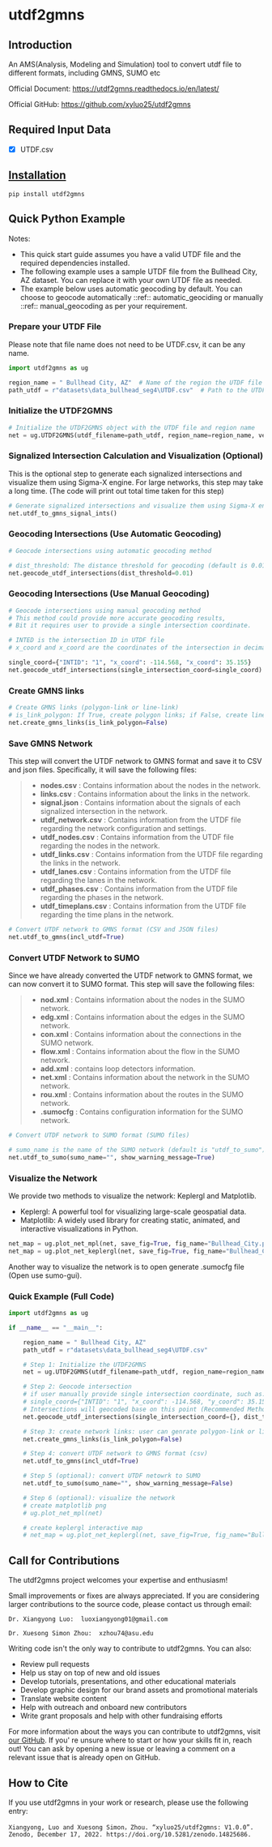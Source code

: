 # utdf2gmns

## Introduction

An AMS(Analysis, Modeling and Simulation) tool to convert utdf file to different formats, including GMNS, SUMO etc

Official Document: https://utdf2gmns.readthedocs.io/en/latest/

Official GitHub: https://github.com/xyluo25/utdf2gmns

## Required Input Data

* [X] UTDF.csv

## [Installation](https://utdf2gmns.readthedocs.io/en/latest/)

`pip install utdf2gmns`

## Quick Python Example

Notes:

* This quick start guide assumes you have a valid UTDF file and the required dependencies installed.
* The following example uses a sample UTDF file from the Bullhead City, AZ dataset. You can replace it with your own UTDF file as needed.
* The example below uses automatic geocoding by default. You can choose to geocode automatically ::ref:: automatic_geociding or manually ::ref:: manual_geocoding as per your requirement.

### Prepare your UTDF File

Please note that file name does not need to be UTDF.csv, it can be any name.

```python
import utdf2gmns as ug

region_name = " Bullhead City, AZ"  # Name of the region the UTDF file represents
path_utdf = r"datasets\data_bullhead_seg4\UTDF.csv"  # Path to the UTDF file
```

### Initialize the UTDF2GMNS

```python
# Initialize the UTDF2GMNS object with the UTDF file and region name
net = ug.UTDF2GMNS(utdf_filename=path_utdf, region_name=region_name, verbose=False)
```

### Signalized Intersection Calculation and Visualization (Optional)

This is the optional step to generate each signalized intersections and visualize them using Sigma-X engine. For large networks, this step may take a long time. (The code will print out total time taken for this step)

```python
# Generate signalized intersections and visualize them using Sigma-X engine
net.utdf_to_gmns_signal_ints()
```

### Geocoding Intersections (Use Automatic Geocoding)

```python
# Geocode intersections using automatic geocoding method

# dist_threshold: The distance threshold for geocoding (default is 0.01 km), unit is km
net.geocode_utdf_intersections(dist_threshold=0.01)
```

### Geocoding Intersections (Use Manual Geocoding)

```python
# Geocode intersections using manual geocoding method
# This method could provide more accurate geocoding results,
# Bit it requires user to provide a single intersection coordinate.

# INTED is the intersection ID in UTDF file
# x_coord and x_coord are the coordinates of the intersection in decimal degrees (Latitude and Longitude)

single_coord={"INTID": "1", "x_coord": -114.568, "x_coord": 35.155}
net.geocode_utdf_intersections(single_intersection_coord=single_coord)
```

### Create GMNS links

```python
# Create GMNS links (polygon-link or line-link)
# is_link_polygon: If True, create polygon links; if False, create line links (default is False)
net.create_gmns_links(is_link_polygon=False)
```

### Save GMNS Network

This step will convert the UTDF network to GMNS format and save it to CSV and json files. Specifically, it will save the following files:

> * **nodes.csv** : Contains information about the nodes in the network.
> * **links.csv** : Contains information about the links in the network.
> * **signal.json** : Contains information about the signals of each signalized intersection in the network.
> * **utdf_network.csv** : Contains information from the UTDF file regarding the network configuration and settings.
> * **utdf_nodes.csv** : Contains information from the UTDF file regarding the nodes in the network.
> * **utdf_links.csv** : Contains information from the UTDF file regarding the links in the network.
> * **utdf_lanes.csv** : Contains information from the UTDF file regarding the lanes in the network.
> * **utdf_phases.csv** : Contains information from the UTDF file regarding the phases in the network.
> * **utdf_timeplans.csv** : Contains information from the UTDF file regarding the time plans in the network.

```python
# Convert UTDF network to GMNS format (CSV and JSON files)
net.utdf_to_gmns(incl_utdf=True)
```

### Convert UTDF Network to SUMO

Since we have already converted the UTDF network to GMNS format, we can now convert it to SUMO format. This step will save the following files:

> * **nod.xml** : Contains information about the nodes in the SUMO network.
> * **edg.xml** : Contains information about the edges in the SUMO network.
> * **con.xml** : Contains information about the connections in the SUMO network.
> * **flow.xml** : Contains information about the flow in the SUMO network.
> * **add.xml** : contains loop detectors information.
> * **net.xml** : Contains information about the network in the SUMO network.
> * **rou.xml** : Contains information about the routes in the SUMO network.
> * **.sumocfg** : Contains configuration information for the SUMO network.

```python
# Convert UTDF network to SUMO format (SUMO files)

# sumo_name is the name of the SUMO network (default is "utdf_to_sumo")
net.utdf_to_sumo(sumo_name="", show_warning_message=True)
```

### Visualize the Network

We provide two methods to visualize the network: Keplergl and Matplotlib.

* Keplergl: A powerful tool for visualizing large-scale geospatial data.
* Matplotlib: A widely used library for creating static, animated, and interactive visualizations in Python.

```python
net_map = ug.plot_net_mpl(net, save_fig=True, fig_name="Bullhead_City.png")
net_map = ug.plot_net_keplergl(net, save_fig=True, fig_name="Bullhead_City.html")
```

Another way to visualize the network is to open generate .sumocfg file (Open use sumo-gui).

### Quick Example (Full Code)

```python
import utdf2gmns as ug

if __name__ == "__main__":

    region_name = " Bullhead City, AZ"
    path_utdf = r"datasets\data_bullhead_seg4\UTDF.csv"

    # Step 1: Initialize the UTDF2GMNS
    net = ug.UTDF2GMNS(utdf_filename=path_utdf, region_name=region_name)

    # Step 2: Geocode intersection
	# if user manually provide single intersection coordinate, such as:
	# single_coord={"INTID": "1", "x_coord": -114.568, "y_coord": 35.155}
	# Intersections will geocoded base on this point (Recommended Method)
    net.geocode_utdf_intersections(single_intersection_coord={}, dist_threshold=0.01)

    # Step 3: create network links: user can genrate polygon-link or line-link
    net.create_gmns_links(is_link_polygon=False)

    # Step 4: convert UTDF network to GMNS format (csv)
    net.utdf_to_gmns(incl_utdf=True)

    # Step 5 (optional): convert UTDF netowrk to SUMO
    net.utdf_to_sumo(sumo_name="", show_warning_message=False)

    # Step 6 (optional): visualize the network
    # create matplotlib png
    # ug.plot_net_mpl(net)

    # create keplergl interactive map
    # net_map = ug.plot_net_keplergl(net, save_fig=True, fig_name="Bullhead_City.html")
```

## Call for Contributions

The utdf2gmns project welcomes your expertise and enthusiasm!

Small improvements or fixes are always appreciated. If you are considering larger contributions to the source code, please contact us through email:

    Dr. Xiangyong Luo:  luoxiangyong01@gmail.com

    Dr. Xuesong Simon Zhou:  xzhou74@asu.edu

Writing code isn't the only way to contribute to utdf2gmns. You can also:

* Review pull requests
* Help us stay on top of new and old issues
* Develop tutorials, presentations, and other educational materials
* Develop graphic design for our brand assets and promotional materials
* Translate website content
* Help with outreach and onboard new contributors
* Write grant proposals and help with other fundraising efforts

For more information about the ways you can contribute to utdf2gmns, visit [our GitHub](https://github.com/xyluo25/utdf2gmns). If you' re unsure where to start or how your skills fit in, reach out! You can ask by opening a new issue or leaving a comment on a relevant issue that is already open on GitHub.

## **How to Cite**

If you use utdf2gmns in your work or research, please use the following entry:

```plaintext
Xiangyong, Luo and Xuesong Simon，Zhou. “xyluo25/utdf2gmns: V1.0.0”. Zenodo, December 17, 2022. https://doi.org/10.5281/zenodo.14825686.
```
